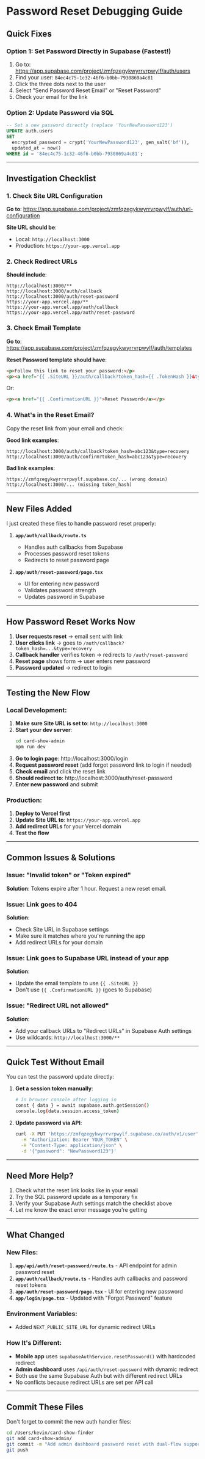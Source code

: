 # Password Reset Debugging Guide

## Quick Fixes

### Option 1: Set Password Directly in Supabase (Fastest!)

1. Go to: https://app.supabase.com/project/zmfqzegykwyrrvrpwylf/auth/users
2. Find your user: `84ec4c75-1c32-46f6-b0bb-7930869a4c81`
3. Click the three dots next to the user
4. Select "Send Password Reset Email" or "Reset Password"
5. Check your email for the link

### Option 2: Update Password via SQL

```sql
-- Set a new password directly (replace 'YourNewPassword123')
UPDATE auth.users
SET 
  encrypted_password = crypt('YourNewPassword123', gen_salt('bf')),
  updated_at = now()
WHERE id = '84ec4c75-1c32-46f6-b0bb-7930869a4c81';
```

---

## Investigation Checklist

### 1. Check Site URL Configuration

**Go to**: https://app.supabase.com/project/zmfqzegykwyrrvrpwylf/auth/url-configuration

**Site URL should be**:
- Local: `http://localhost:3000`
- Production: `https://your-app.vercel.app`

### 2. Check Redirect URLs

**Should include**:
```
http://localhost:3000/**
http://localhost:3000/auth/callback
http://localhost:3000/auth/reset-password
https://your-app.vercel.app/**
https://your-app.vercel.app/auth/callback
https://your-app.vercel.app/auth/reset-password
```

### 3. Check Email Template

**Go to**: https://app.supabase.com/project/zmfqzegykwyrrvrpwylf/auth/templates

**Reset Password template should have**:
```html
<p>Follow this link to reset your password:</p>
<p><a href="{{ .SiteURL }}/auth/callback?token_hash={{ .TokenHash }}&type=recovery">Reset Password</a></p>
```

Or:
```html
<p><a href="{{ .ConfirmationURL }}">Reset Password</a></p>
```

### 4. What's in the Reset Email?

Copy the reset link from your email and check:

**Good link examples**:
```
http://localhost:3000/auth/callback?token_hash=abc123&type=recovery
http://localhost:3000/auth/confirm?token_hash=abc123&type=recovery
```

**Bad link examples**:
```
https://zmfqzegykwyrrvrpwylf.supabase.co/... (wrong domain)
http://localhost:3000/... (missing token_hash)
```

---

## New Files Added

I just created these files to handle password reset properly:

1. **`app/auth/callback/route.ts`**
   - Handles auth callbacks from Supabase
   - Processes password reset tokens
   - Redirects to reset password page

2. **`app/auth/reset-password/page.tsx`**
   - UI for entering new password
   - Validates password strength
   - Updates password in Supabase

---

## How Password Reset Works Now

1. **User requests reset** → email sent with link
2. **User clicks link** → goes to `/auth/callback?token_hash=...&type=recovery`
3. **Callback handler** verifies token → redirects to `/auth/reset-password`
4. **Reset page** shows form → user enters new password
5. **Password updated** → redirect to login

---

## Testing the New Flow

### Local Development:

1. **Make sure Site URL is set to**: `http://localhost:3000`
2. **Start your dev server**:
   ```bash
   cd card-show-admin
   npm run dev
   ```
3. **Go to login page**: http://localhost:3000/login
4. **Request password reset** (add forgot password link to login if needed)
5. **Check email** and click the reset link
6. **Should redirect to**: http://localhost:3000/auth/reset-password
7. **Enter new password** and submit

### Production:

1. **Deploy to Vercel first**
2. **Update Site URL to**: `https://your-app.vercel.app`
3. **Add redirect URLs** for your Vercel domain
4. **Test the flow**

---

## Common Issues & Solutions

### Issue: "Invalid token" or "Token expired"

**Solution**: Tokens expire after 1 hour. Request a new reset email.

### Issue: Link goes to 404

**Solution**: 
- Check Site URL in Supabase settings
- Make sure it matches where you're running the app
- Add redirect URLs for your domain

### Issue: Link goes to Supabase URL instead of your app

**Solution**:
- Update the email template to use `{{ .SiteURL }}`
- Don't use `{{ .ConfirmationURL }}` (goes to Supabase)

### Issue: "Redirect URL not allowed"

**Solution**:
- Add your callback URLs to "Redirect URLs" in Supabase Auth settings
- Use wildcards: `http://localhost:3000/**`

---

## Quick Test Without Email

You can test the password update directly:

1. **Get a session token manually**:
   ```bash
   # In browser console after logging in
   const { data } = await supabase.auth.getSession()
   console.log(data.session.access_token)
   ```

2. **Update password via API**:
   ```bash
   curl -X PUT 'https://zmfqzegykwyrrvrpwylf.supabase.co/auth/v1/user' \
     -H "Authorization: Bearer YOUR_TOKEN" \
     -H "Content-Type: application/json" \
     -d '{"password": "NewPassword123"}'
   ```

---

## Need More Help?

1. Check what the reset link looks like in your email
2. Try the SQL password update as a temporary fix
3. Verify your Supabase Auth settings match the checklist above
4. Let me know the exact error message you're getting

---

## What Changed

### New Files:
1. **`app/api/auth/reset-password/route.ts`** - API endpoint for admin password reset
2. **`app/auth/callback/route.ts`** - Handles auth callbacks and password reset tokens
3. **`app/auth/reset-password/page.tsx`** - UI for entering new password
4. **`app/login/page.tsx`** - Updated with "Forgot Password" feature

### Environment Variables:
- Added `NEXT_PUBLIC_SITE_URL` for dynamic redirect URLs

### How It's Different:
- **Mobile app** uses `supabaseAuthService.resetPassword()` with hardcoded redirect
- **Admin dashboard** uses `/api/auth/reset-password` with dynamic redirect
- Both use the same Supabase Auth but with different redirect URLs
- No conflicts because redirect URLs are set per API call

---

## Commit These Files

Don't forget to commit the new auth handler files:

```bash
cd /Users/kevin/card-show-finder
git add card-show-admin/
git commit -m "Add admin dashboard password reset with dual-flow support"
git push
```
